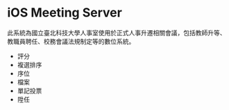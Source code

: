 # iOS Meeting Server

此系統為國立臺北科技大學人事室使用於正式人事升遷相關會議，包括教師升等、教職員聘任、校務會議法規制定等的數位系統。

  - 評分
  - 複選排序
  - 序位
  - 檔案
  - 單記投票
  - 陞任
